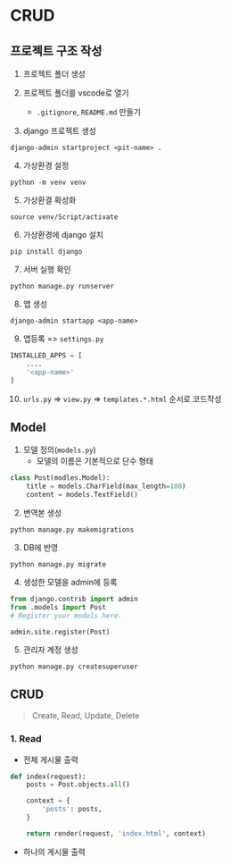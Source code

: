 # CRUD

## 프로젝트 구조 작성

1. 프로젝트 폴더 생성
2. 프로젝트 폴더를 vscode로 열기
    - `.gitignore`, `README.md` 만들기

3. django 프로젝트 생성
```
django-admin startproject <pit-name> . 
```

4. 가상환경 설정
```
python -m venv venv
```

5. 가상환결 확성화
```
source venv/Script/activate
```

6. 가상환경에 django 설치
```
pip install django
```

7. 서버 실행 확인
```
python manage.py runserver
```

8. 앱 생성
```
django-admin startapp <app-name>
```

9. 앱등록 => `settings.py`
```python
INSTALLED_APPS = [
    ....
    '<app-name>'
]
```
10. `urls.py` => `view.py` => `templates.*.html` 순서로 코드작성

## Model

1. 모델 정의(`models.py`)
    - 모델의 이름은 기본적으로 단수 형태
```python
class Post(modles.Model):
    title = models.CharField(max_length=100)
    content = models.TextField()
```

2. 변역본 생성
```
python manage.py makemigrations
```

3. DB에 반영
```
python manage.py migrate
```

4. 생성한 모델을 admin에 등록
```python
from django.contrib import admin
from .models import Post
# Register your models here.

admin.site.register(Post)
```

5. 관리자 계정 생성
```
python manage.py createsuperuser
```

## CRUD
> Create, Read, Update, Delete

### 1. Read

- 전체 게시물 출력
```python
def index(request):
    posts = Post.objects.all()

    context = {
        'posts': posts,
    }

    return render(request, 'index.html', context)
```

- 하나의 게시물 출력
